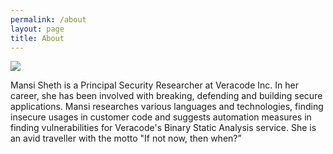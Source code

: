 ```yaml
---
permalink: /about
layout: page
title: About
---
```

![](https://avatars1.githubusercontent.com/u/10903814?s=400&u=4ce3516fbec7c03379a2c037680dae87e977454c&v=4)

Mansi Sheth is a Principal Security Researcher at Veracode Inc. In her career, she has been involved with breaking, defending and building secure applications. Mansi researches various languages and technologies, finding insecure usages in customer code and suggests automation measures in finding vulnerabilities for Veracode's Binary Static Analysis service. She is an avid traveller with the motto "If not now, then when?”

